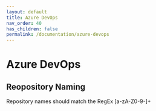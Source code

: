 ```yaml
---
layout: default
title: Azure DevOps
nav_order: 40
has_children: false
permalink: /documentation/azure-devops
---
```


# Azure DevOps

## Reopository Naming
Repository names should match the RegEx [a-zA-Z0-9\-]+